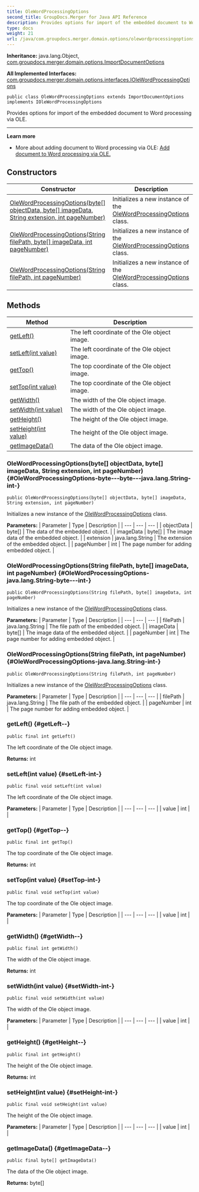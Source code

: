 ```yaml
---
title: OleWordProcessingOptions
second_title: GroupDocs.Merger for Java API Reference
description: Provides options for import of the embedded document to Word processing via OLE.
type: docs
weight: 21
url: /java/com.groupdocs.merger.domain.options/olewordprocessingoptions/
---
```

**Inheritance:**
java.lang.Object, [com.groupdocs.merger.domain.options.ImportDocumentOptions](../../com.groupdocs.merger.domain.options/importdocumentoptions)

**All Implemented Interfaces:**
[com.groupdocs.merger.domain.options.interfaces.IOleWordProcessingOptions](../../com.groupdocs.merger.domain.options.interfaces/iolewordprocessingoptions)
```
public class OleWordProcessingOptions extends ImportDocumentOptions implements IOleWordProcessingOptions
```

Provides options for import of the embedded document to Word processing via OLE.

--------------------

**Learn more**

 *  More about adding document to Word processing via OLE: [Add document to Word processing via OLE.][]


[Add document to Word processing via OLE.]: https://docs.groupdocs.com/merger/java/add-document-to-word-processing-via-ole/
## Constructors

| Constructor | Description |
| --- | --- |
| [OleWordProcessingOptions(byte[] objectData, byte[] imageData, String extension, int pageNumber)](#OleWordProcessingOptions-byte---byte---java.lang.String-int-) | Initializes a new instance of the [OleWordProcessingOptions](../../com.groupdocs.merger.domain.options/olewordprocessingoptions) class. |
| [OleWordProcessingOptions(String filePath, byte[] imageData, int pageNumber)](#OleWordProcessingOptions-java.lang.String-byte---int-) | Initializes a new instance of the [OleWordProcessingOptions](../../com.groupdocs.merger.domain.options/olewordprocessingoptions) class. |
| [OleWordProcessingOptions(String filePath, int pageNumber)](#OleWordProcessingOptions-java.lang.String-int-) | Initializes a new instance of the [OleWordProcessingOptions](../../com.groupdocs.merger.domain.options/olewordprocessingoptions) class. |
## Methods

| Method | Description |
| --- | --- |
| [getLeft()](#getLeft--) | The left coordinate of the Ole object image. |
| [setLeft(int value)](#setLeft-int-) | The left coordinate of the Ole object image. |
| [getTop()](#getTop--) | The top coordinate of the Ole object image. |
| [setTop(int value)](#setTop-int-) | The top coordinate of the Ole object image. |
| [getWidth()](#getWidth--) | The width of the Ole object image. |
| [setWidth(int value)](#setWidth-int-) | The width of the Ole object image. |
| [getHeight()](#getHeight--) | The height of the Ole object image. |
| [setHeight(int value)](#setHeight-int-) | The height of the Ole object image. |
| [getImageData()](#getImageData--) | The data of the Ole object image. |
### OleWordProcessingOptions(byte[] objectData, byte[] imageData, String extension, int pageNumber) {#OleWordProcessingOptions-byte---byte---java.lang.String-int-}
```
public OleWordProcessingOptions(byte[] objectData, byte[] imageData, String extension, int pageNumber)
```


Initializes a new instance of the [OleWordProcessingOptions](../../com.groupdocs.merger.domain.options/olewordprocessingoptions) class.

**Parameters:**
| Parameter | Type | Description |
| --- | --- | --- |
| objectData | byte[] | The data of the embedded object. |
| imageData | byte[] | The image data of the embedded object. |
| extension | java.lang.String | The extension of the embedded object. |
| pageNumber | int | The page number for adding embedded object. |

### OleWordProcessingOptions(String filePath, byte[] imageData, int pageNumber) {#OleWordProcessingOptions-java.lang.String-byte---int-}
```
public OleWordProcessingOptions(String filePath, byte[] imageData, int pageNumber)
```


Initializes a new instance of the [OleWordProcessingOptions](../../com.groupdocs.merger.domain.options/olewordprocessingoptions) class.

**Parameters:**
| Parameter | Type | Description |
| --- | --- | --- |
| filePath | java.lang.String | The file path of the embedded object. |
| imageData | byte[] | The image data of the embedded object. |
| pageNumber | int | The page number for adding embedded object. |

### OleWordProcessingOptions(String filePath, int pageNumber) {#OleWordProcessingOptions-java.lang.String-int-}
```
public OleWordProcessingOptions(String filePath, int pageNumber)
```


Initializes a new instance of the [OleWordProcessingOptions](../../com.groupdocs.merger.domain.options/olewordprocessingoptions) class.

**Parameters:**
| Parameter | Type | Description |
| --- | --- | --- |
| filePath | java.lang.String | The file path of the embedded object. |
| pageNumber | int | The page number for adding embedded object. |

### getLeft() {#getLeft--}
```
public final int getLeft()
```


The left coordinate of the Ole object image.

**Returns:**
int
### setLeft(int value) {#setLeft-int-}
```
public final void setLeft(int value)
```


The left coordinate of the Ole object image.

**Parameters:**
| Parameter | Type | Description |
| --- | --- | --- |
| value | int |  |

### getTop() {#getTop--}
```
public final int getTop()
```


The top coordinate of the Ole object image.

**Returns:**
int
### setTop(int value) {#setTop-int-}
```
public final void setTop(int value)
```


The top coordinate of the Ole object image.

**Parameters:**
| Parameter | Type | Description |
| --- | --- | --- |
| value | int |  |

### getWidth() {#getWidth--}
```
public final int getWidth()
```


The width of the Ole object image.

**Returns:**
int
### setWidth(int value) {#setWidth-int-}
```
public final void setWidth(int value)
```


The width of the Ole object image.

**Parameters:**
| Parameter | Type | Description |
| --- | --- | --- |
| value | int |  |

### getHeight() {#getHeight--}
```
public final int getHeight()
```


The height of the Ole object image.

**Returns:**
int
### setHeight(int value) {#setHeight-int-}
```
public final void setHeight(int value)
```


The height of the Ole object image.

**Parameters:**
| Parameter | Type | Description |
| --- | --- | --- |
| value | int |  |

### getImageData() {#getImageData--}
```
public final byte[] getImageData()
```


The data of the Ole object image.

**Returns:**
byte[]
